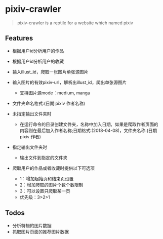 # pixiv-crawler

> pixiv-crawler is a reptile for a website which named pixiv

## Features

- 根据用户id分析用户的作品
- 根据用户id分析用户的收藏
- 输入illust_id，爬取一张图片单张源图片
- 输入图片的有效pixiv-url，解析出illust_id，爬出单张源图片
  - 支持图片源mode：medium, manga
- 文件夹命名格式:(日期 pixiv 作者名称)
- 未指定输出文件夹时
  - 在运行命令的目录创建文件夹，名称中加入日期，如果是爬取作者页面的内容则在最后加入作者名称;日期格式:(2018-04-08)，文件夹名称:(日期 pixiv 作者)
- 指定输出文件夹时
  - 输出文件到指定的文件夹

- 爬取用户的作品或者收藏时提供以下可选项
  - 1：增加起始页和结束页设置
  - 2：增加爬取的图片个数个数限制
  - 3：可以设置只爬取某一页
  - 优先级：3>2>1

## Todos

- 分析特辑的图片数据
- 抓取图片页面的推荐图片数据

